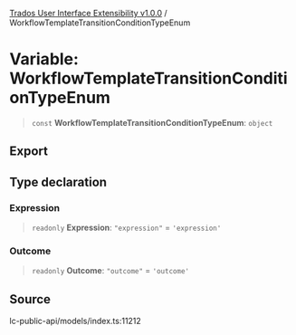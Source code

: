 [Trados User Interface Extensibility v1.0.0](../wiki/globals) / WorkflowTemplateTransitionConditionTypeEnum

# Variable: WorkflowTemplateTransitionConditionTypeEnum

> `const` **WorkflowTemplateTransitionConditionTypeEnum**: `object`

## Export

## Type declaration

### Expression

> `readonly` **Expression**: `"expression"` = `'expression'`

### Outcome

> `readonly` **Outcome**: `"outcome"` = `'outcome'`

## Source

lc-public-api/models/index.ts:11212
